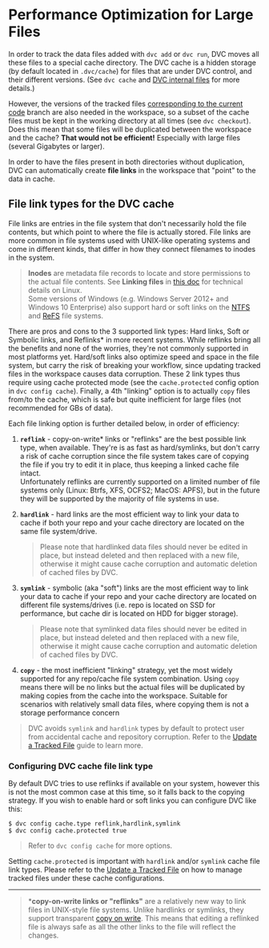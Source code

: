 # Performance Optimization for Large Files

In order to track the data files added with `dvc add` or `dvc run`, DVC moves
all these files to a special cache directory. The DVC cache is a hidden storage
(by default located in `.dvc/cache`) for files that are under DVC control, and
their different versions. (See `dvc cache` and
[DVC internal files](/doc/user-guide/dvc-files-and-directories) for more
details.)

However, the versions of the tracked files
[corresponding to the current code](/doc/get-started/connect-code-and-data)
branch are also needed in the workspace, so a subset of the cache files must be
kept in the working directory at all times (see `dvc checkout`). Does this mean
that some files will be duplicated between the workspace and the cache?
**That would not be efficient!** Especially with large files (several Gigabytes
or larger).

In order to have the files present in both directories without duplication, DVC
can automatically create **file links** in the workspace that "point" to the
data in cache.

## File link types for the DVC cache

File links are entries in the file system that don't necessarily hold the file
contents, but which point to where the file is actually stored. File links are
more common in file systems used with UNIX-like operating systems and come in
different kinds, that differ in how they connect filenames to inodes in the
system.

> **Inodes** are metadata file records to locate and store permissions to the
> actual file contents. See **Linking files** in
> [this doc](http://www.tldp.org/LDP/intro-linux/html/sect_03_03.html) for
> technical details on Linux.  
> Some versions of Windows (e.g. Windows Server 2012+ and Windows 10 Enterprise)
> also support hard or soft links on the
> [NTFS](https://support.microsoft.com/en-us/help/100108/overview-of-fat-hpfs-and-ntfs-file-systems)
> and
> [ReFS](https://docs.microsoft.com/en-us/windows-server/storage/refs/refs-overview)
> file systems.

There are pros and cons to the 3 supported link types: Hard links, Soft or
Symbolic links, and Reflinks\* in more recent systems. While reflinks bring all
the benefits and none of the worries, they're not commonly supported in most
platforms yet. Hard/soft links also optimize speed and space in the file system,
but carry the risk of breaking your workflow, since updating tracked files in
the workspace causes data corruption. These 2 link types thus require using
cache protected mode (see the `cache.protected` config option in
`dvc config cache`). Finally, a 4th "linking" option is to actually `copy` files
from/to the cache, which is safe but quite inefficient for large files (not
recommended for GBs of data).

Each file linking option is further detailed below, in order of efficiency:

1. **`reflink`** - copy-on-write\* links or "reflinks" are the best possible
   link type, when available. They're is as fast as hard/symlinks, but don't
   carry a risk of cache corruption since the file system takes care of copying
   the file if you try to edit it in place, thus keeping a linked cache file
   intact.  
   Unfortunately reflinks are currently supported on a limited number of file
   systems only (Linux: Btrfs, XFS, OCFS2; MacOS: APFS), but in the future they
   will be supported by the majority of file systems in use.

2. **`hardlink`** - hard links are the most efficient way to link your data to
   cache if both your repo and your cache directory are located on the same file
   system/drive.  
   > Please note that hardlinked data files should never be edited in place, but
   > instead deleted and then replaced with a new file, otherwise it might cause
   > cache corruption and automatic deletion of cached files by DVC.

3. **`symlink`** - symbolic (aka "soft") links are the most efficient way to
   link your data to cache if your repo and your cache directory are located on
   different file systems/drives (i.e. repo is located on SSD for performance,
   but cache dir is located on HDD for bigger storage).  
   > Please note that symlinked data files should never be edited in place, but
   > instead deleted and then replaced with a new file, otherwise it might cause
   > cache corruption and automatic deletion of cached files by DVC.

4. **`copy`** - the most inefficient "linking" strategy, yet the most widely
   supported for any repo/cache file system combination. Using `copy` means
   there will be no links but the actual files will be duplicated by making
   copies from the cache into the workspace. Suitable for scenarios with
   relatively small data files, where copying them is not a storage performance
   concern

> DVC avoids `symlink` and `hardlink` types by default to protect user from
> accidental cache and repository corruption. Refer to the
> [Update a Tracked File](/doc/user-guide/update-tracked-file) guide to learn
> more.

### Configuring DVC cache file link type

By default DVC tries to use reflinks if available on your system, however this
is not the most common case at this time, so it falls back to the copying
strategy. If you wish to enable hard or soft links you can configure DVC like
this:

```dvc
$ dvc config cache.type reflink,hardlink,symlink
$ dvc config cache.protected true
```

> Refer to `dvc config cache` for more options.

Setting `cache.protected` is important with `hardlink` and/or `symlink` cache
file link types. Please refer to the
[Update a Tracked File](/docs/user-guide/update-tracked-file) on how to manage
tracked files under these cache configurations.

---

> \***copy-on-write links or "reflinks"** are a relatively new way to link files
> in UNIX-style file systems. Unlike hardlinks or symlinks, they support
> transparent [copy on write](https://en.wikipedia.org/wiki/Copy-on-write). This
> means that editing a reflinked file is always safe as all the other links to
> the file will reflect the changes.
